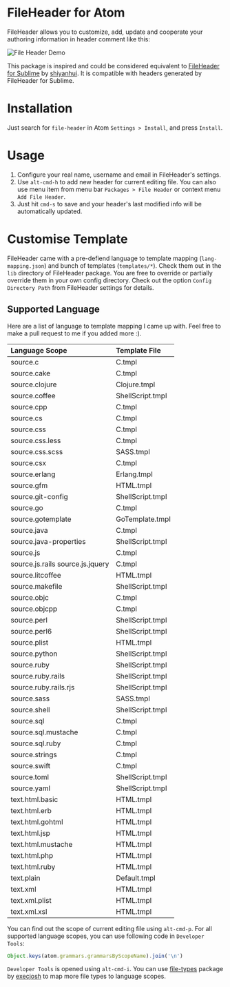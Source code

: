 <!--
@Author: Guan Gui <guiguan>
@Date:   2016-01-21T00:47:29+11:00
@Email:  root@guiguan.net
@Last modified by:   guiguan
@Last modified time: 2016-01-21T02:14:33+11:00
-->
# FileHeader for Atom
FileHeader allows you to customize, add, update and cooperate your authoring information in header comment like this:

![File Header Demo](https://raw.githubusercontent.com/guiguan/file-header/master/demo.gif)

This package is inspired and could be considered equivalent to [FileHeader for Sublime](https://github.com/shiyanhui/FileHeader) by [shiyanhui](https://github.com/shiyanhui). It is compatible with headers generated by FileHeader for Sublime.

# Installation
Just search for `file-header` in Atom `Settings > Install`, and press `Install`.

# Usage
1. Configure your real name, username and email in FileHeader's settings.
2. Use `alt-cmd-h` to add new header for current editing file. You can also use menu item from menu bar `Packages > File Header` or context menu `Add File Header`.
3. Just hit `cmd-s` to save and your header's last modified info will be automatically updated.

# Customise Template
FileHeader came with a pre-defiend language to template mapping (`lang-mapping.json`) and bunch of templates (`templates/*`). Check them out in the `lib` directory of FileHeader package. You are free to override or partially override them in your own config directory. Check out the option `Config Directory Path` from FileHeader settings for details.

## Supported Language
Here are a list of language to template mapping I came up with. Feel free to make a pull request to me if you added more :).

| Language Scope | Template File |
| :------------- | :------------ |
|source.c|C.tmpl|
|source.cake|C.tmpl|
|source.clojure|Clojure.tmpl|
|source.coffee|ShellScript.tmpl|
|source.cpp|C.tmpl|
|source.cs|C.tmpl|
|source.css|C.tmpl|
|source.css.less|C.tmpl|
|source.css.scss|SASS.tmpl|
|source.csx|C.tmpl|
|source.erlang|Erlang.tmpl|
|source.gfm|HTML.tmpl|
|source.git-config|ShellScript.tmpl|
|source.go|C.tmpl|
|source.gotemplate|GoTemplate.tmpl|
|source.java|C.tmpl|
|source.java-properties|ShellScript.tmpl|
|source.js|C.tmpl|
|source.js.rails source.js.jquery|C.tmpl|
|source.litcoffee|HTML.tmpl|
|source.makefile|ShellScript.tmpl|
|source.objc|C.tmpl|
|source.objcpp|C.tmpl|
|source.perl|ShellScript.tmpl|
|source.perl6|ShellScript.tmpl|
|source.plist|HTML.tmpl|
|source.python|ShellScript.tmpl|
|source.ruby|ShellScript.tmpl|
|source.ruby.rails|ShellScript.tmpl|
|source.ruby.rails.rjs|ShellScript.tmpl|
|source.sass|SASS.tmpl|
|source.shell|ShellScript.tmpl|
|source.sql|C.tmpl|
|source.sql.mustache|C.tmpl|
|source.sql.ruby|C.tmpl|
|source.strings|C.tmpl|
|source.swift|C.tmpl|
|source.toml|ShellScript.tmpl|
|source.yaml|ShellScript.tmpl|
|text.html.basic|HTML.tmpl|
|text.html.erb|HTML.tmpl|
|text.html.gohtml|HTML.tmpl|
|text.html.jsp|HTML.tmpl|
|text.html.mustache|HTML.tmpl|
|text.html.php|HTML.tmpl|
|text.html.ruby|HTML.tmpl|
|text.plain|Default.tmpl|
|text.xml|HTML.tmpl|
|text.xml.plist|HTML.tmpl|
|text.xml.xsl|HTML.tmpl|

You can find out the scope of current editing file using `alt-cmd-p`. For all supported language scopes, you can use following code in `Developer Tools`:

```js
Object.keys(atom.grammars.grammarsByScopeName).join('\n')
```

`Developer Tools` is opened using `alt-cmd-i`. You can use  [file-types](https://atom.io/packages/file-types) package by [execjosh](https://github.com/execjosh) to map more file types to language scopes.
